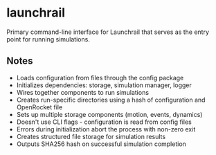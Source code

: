 # launchrail

Primary command-line interface for Launchrail that serves as the entry point for running simulations.

## Notes
- Loads configuration from files through the config package
- Initializes dependencies: storage, simulation manager, logger
- Wires together components to run simulations
- Creates run-specific directories using a hash of configuration and OpenRocket file
- Sets up multiple storage components (motion, events, dynamics)
- Doesn't use CLI flags - configuration is read from config files
- Errors during initialization abort the process with non-zero exit
- Creates structured file storage for simulation results
- Outputs SHA256 hash on successful simulation completion